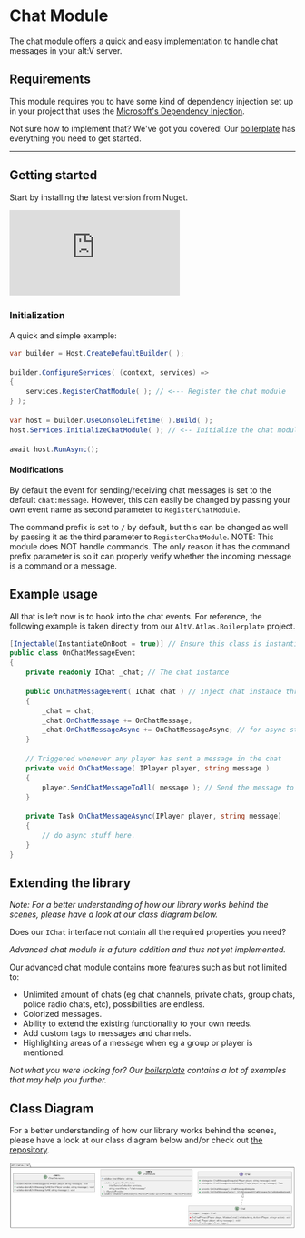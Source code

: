 # Chat Module

The chat module offers a quick and easy implementation to handle chat messages in your alt:V server.

## Requirements

This module requires you to have some kind of dependency injection set up in your project that uses the [Microsoft's Dependency Injection](https://learn.microsoft.com/en-us/dotnet/core/extensions/dependency-injection).

Not sure how to implement that? We've got you covered! Our [boilerplate](https://github.com/altv-atlas/Boilerplate) has everything you need to get started.
***
## Getting started

Start by installing the latest version from Nuget.

[![nuget](https://img.shields.io/nuget/v/AltV.Atlas.Chat?style=for-the-badge)](https://www.nuget.org/packages/AltV.Atlas.Chat/)


### Initialization
A quick and simple example:
```cs
var builder = Host.CreateDefaultBuilder( );

builder.ConfigureServices( (context, services) =>
{
    services.RegisterChatModule( ); // <--- Register the chat module
} );
    
var host = builder.UseConsoleLifetime( ).Build( );
host.Services.InitializeChatModule( ); // <-- Initialize the chat module

await host.RunAsync();
```

#### Modifications
By default the event for sending/receiving chat messages is set to the default ``chat:message``. However, this can easily be changed by passing your own event name as second parameter to ``RegisterChatModule``.

The command prefix is set to ``/`` by default, but this can be changed as well by passing it as the third parameter to ``RegisterChatModule``.
NOTE: This module does NOT handle commands. The only reason it has the command prefix parameter is so it can properly verify whether the incoming message is a command or a message.

## Example usage
All that is left now is to hook into the chat events.
For reference, the following example is taken directly from our ``AltV.Atlas.Boilerplate`` project.

```cs
[Injectable(InstantiateOnBoot = true)] // Ensure this class is instantiated on startup (part of AltV.Atlas.IoC)
public class OnChatMessageEvent
{
    private readonly IChat _chat; // The chat instance

    public OnChatMessageEvent( IChat chat ) // Inject chat instance through DI
    {
        _chat = chat;
        _chat.OnChatMessage += OnChatMessage;
        _chat.OnChatMessageAsync += OnChatMessageAsync; // for async stuff
    }

    // Triggered whenever any player has sent a message in the chat
    private void OnChatMessage( IPlayer player, string message )
    {
        player.SendChatMessageToAll( message ); // Send the message to everyone in the server (global chat example)
    }

    private Task OnChatMessageAsync(IPlayer player, string message)
    {
        // do async stuff here.
    }
}
```

## Extending the library
*Note: For a better understanding of how our library works behind the scenes, please have a look at our class diagram below.*

Does our ``IChat`` interface not contain all the required properties you need?

*Advanced chat module is a future addition and thus not yet implemented.*

Our advanced chat module contains more features such as but not limited to:
- Unlimited amount of chats (eg chat channels, private chats, group chats, police radio chats, etc), possibilities are endless.
- Colorized messages.
- Ability to extend the existing functionality to your own needs.
- Add custom tags to messages and channels.
- Highlighting areas of a message when eg a group or player is mentioned.

*Not what you were looking for? Our [boilerplate](https://github.com/altv-atlas/Boilerplate) contains a lot of examples that may help you further.*

## Class Diagram
For a better understanding of how our library works behind the scenes, please have a look at our class diagram below and/or check out [the repository](https://github.com/altv-atlas/Chat).

![Class Diagram](../images/chat-module.png)
